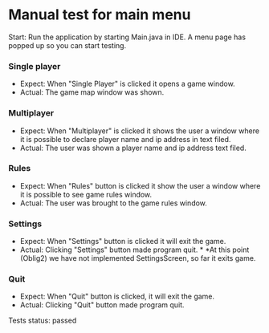 # Manual test for main menu

Start: Run the application by starting Main.java in IDE. 
	A menu page has popped up so you can start testing.

### Single player
 - Expect: When "Single Player" is clicked it opens a game window.
 - Actual: The game map window was shown.
 
### Multiplayer
 - Expect: When "Multiplayer" is clicked it shows the user a window where it is possible to 
   declare player name and ip address in text filed.
 - Actual: The user was shown a player name and ip address text filed.

### Rules
 - Expect: When "Rules" button is clicked it show the user a window where it is possible to see game rules window.
 - Actual: The user was brought to the game rules window.

### Settings
 - Expect: When "Settings" button is clicked it will exit the game.
 - Actual: Clicking "Settings" button made program quit. *
 *At this point (Oblig2) we have not implemented SettingsScreen, so far it exits game.

### Quit
 - Expect: When "Quit" button is clicked, it will exit the game.
 - Actual: Clicking "Quit" button made program quit. 



Tests status: passed
